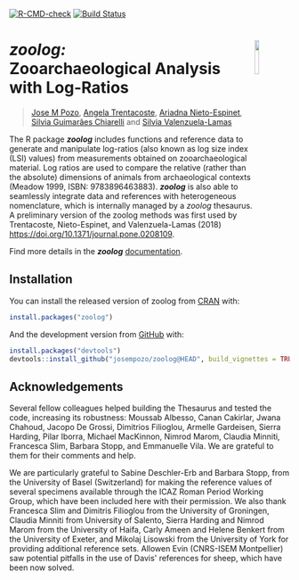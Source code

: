 [![R-CMD-check](https://github.com/josempozo/zoolog/workflows/R-CMD-check/badge.svg)](https://github.com/josempozo/zoolog/actions)
[![Build
Status](https://travis-ci.org/josempozo/zoolog.svg?branch=master)](https://travis-ci.org/josempozo/zoolog)

# ***zoolog**:* <img align="right" width="12.5%" style="min-width:0.65in"  src="https://josempozo.github.io/zoolog/inst/logos/zoologIcon.png"> <br> Zooarchaeological Analysis with Log-Ratios
> [Jose M Pozo](mailto:josmpozo@gmail.com), 
[Angela Trentacoste](mailto:angela.trentacoste@arch.ox.ac.uk), 
[Ariadna Nieto-Espinet](mailto:arinietoespinet@gmail.com),
[Silvia Guimarães Chiarelli](mailto:biguimaraes@hotmail.com) and
[Silvia Valenzuela-Lamas](mailto:svalenzuela@imf.csic.es)


The R package ***zoolog*** includes functions and reference data to
generate and manipulate log-ratios (also known as log size index (LSI)
values) from measurements obtained on zooarchaeological material. Log
ratios are used to compare the relative (rather than the absolute)
dimensions of animals from archaeological contexts 
(Meadow 1999, ISBN: 9783896463883). 
***zoolog*** is also able to seamlessly integrate data and references with
heterogeneous nomenclature, which is internally managed by a *zoolog* thesaurus.
A preliminary version of the zoolog methods was first used by 
Trentacoste, Nieto-Espinet, and Valenzuela-Lamas (2018) 
<https://doi.org/10.1371/journal.pone.0208109>.

Find more details in the ***zoolog***  [documentation](https://josempozo.github.io/zoolog/articles/).

## Installation

You can install the released version of zoolog from
[CRAN](https://CRAN.R-project.org/package=zoolog) with:

``` r
install.packages("zoolog")
```

And the development version from [GitHub](https://github.com/josempozo/zoolog/) with:

``` r
install.packages("devtools")
devtools::install_github("josempozo/zoolog@HEAD", build_vignettes = TRUE)
```

## Acknowledgements

Several fellow colleagues helped building the Thesaurus and tested the
code, increasing its robustness: Moussab Albesso, Canan Cakirlar, 
Jwana Chahoud, Jacopo De Grossi, Dimitrios Filioglou, Armelle Gardeisen, 
Sierra Harding, Pilar Iborra, Michael MacKinnon, Nimrod Marom, Claudia 
Minniti, Francesca Slim, Barbara Stopp, and Emmanuelle Vila. 
We are grateful to them for their comments and help.

We are particularly grateful to Sabine Deschler-Erb and Barbara Stopp, 
from the University of Basel (Switzerland) for making the reference values 
of several specimens available through the ICAZ Roman Period Working Group, 
which have been included here with their permission. We also thank Francesca 
Slim and Dimitris Filioglou from the University of Groningen, Claudia Minniti
from University of Salento, Sierra Harding and Nimrod Marom from the University 
of Haifa, Carly Ameen and Helene Benkert from the University of Exeter, and 
Mikolaj Lisowski from the University of York for providing additional reference 
sets. Allowen Evin (CNRS-ISEM Montpellier) saw potential pitfalls in the use of 
Davis' references for sheep, which have been now solved.
